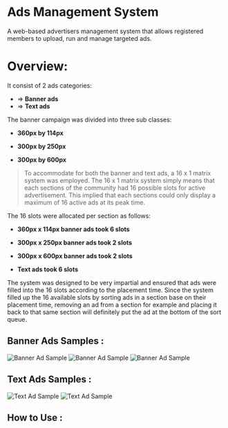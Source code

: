 # Ads Management System
A web-based advertisers management system that allows registered members to upload, run and manage targeted ads. 

# Overview:

It consist of 2 ads categories:

* => **Banner ads**
* => **Text ads**

The banner campaign was divided into three sub classes:

* **360px by 114px**

* **300px by 250px**

* **300px by 600px**

> To accommodate for both the banner and text ads, a 16 x 1 matrix system was employed. The 16 x 1 matrix system simply means that each sections of the community had 16 possible slots for active advertisement. This implied that each sections could only display a maximum of 16 active ads at its peak time.

The 16 slots were allocated per section as follows:

* **360px x 114px banner ads took 6 slots**

* **300px x 250px banner ads took 2 slots**

* **300px x 600px banner ads took 2 slots**

* **Text ads took 6 slots**

The system was designed to be very impartial and ensured that ads were filled into the 16 slots according to the placement time. Since the system filled up the 16 available slots by sorting ads in a section base on their placement time, removing an ad from a section for example and placing it back to that same section will definitely put the ad at the bottom of the sort queue.

## Banner Ads Samples :
<img src="https://github.com/euroadams/euroadams/blob/master/assets/public/work-samples/banner-ad-1.jpg" alt="Banner Ad Sample" width="auto" height="auto"/>

<img src="https://github.com/euroadams/euroadams/blob/master/assets/public/work-samples/banner-ad-2.jpg" alt="Banner Ad Sample" width="auto" height="auto"/>

<img src="https://github.com/euroadams/euroadams/blob/master/assets/public/work-samples/banner-ad-3.jpg" alt="Banner Ad Sample" width="auto" height="auto"/>

## Text Ads Samples :
<img src="https://github.com/euroadams/euroadams/blob/master/assets/public/work-samples/text-ad-1.jpg" alt="Text Ad Sample" width="auto" height="auto"/>

<img src="https://github.com/euroadams/euroadams/blob/master/assets/public/work-samples/text-ad-2.jpg" alt="Text Ad Sample" width="auto" height="auto"/>

## How to Use :

